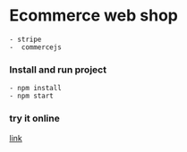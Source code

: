 # Ecommerce web shop 
    - stripe
    -  commercejs



### Install and run project

    - npm install 
    - npm start

### try it online     
 [link]([url](https://ecommerce-web-shop-stripe.netlify.app/))